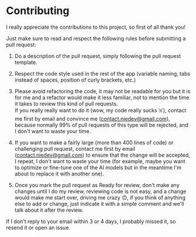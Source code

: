 # Contributing

I really appreciate the contributions to this project, so first of all thank you!

Just make sure to read and respect the following rules before submitting a pull request:

1) Do a description of the pull request, simply following the pull request template.

2) Respect the code style used in the rest of the app (variable naming, tabs instead of spaces, position of curly brackets, etc.)
  
3) Please avoid refactoring the code, it may not be readable for you but it is for me and a refactor would make it less familiar, not to mention the time it takes to review this kind of pull requests.<br />
   If you really really want to do it (wow, my code really sucks ☠️), contact me first by email and convince me (contact.niedev@gmail.com), because normally 99% of pull requests of this type will be rejected, and I don't want to waste your time.
  
4) If you want to make a fairly large (more than 400 lines of code) or challenging pull request, contact me first by email (contact.niedev@gmail.com) to ensure that the change will be accepted, I repeat, I don't want to waste your time (for example, maybe you want to optimize or fine-tune one of the AI ​​models but in the meantime I'm about to replace it with another one).
   
5) Once you mark the pull request as Ready for review, don't make any changes until I do my review, reviewing code is not easy, and a change would make me start over, driving me crazy 🙃, if you think of anything else to add or change, just indicate it with a simple comment and we'll talk about it after the review.

If I don't reply to your email within 3 or 4 days, I probably missed it, so resend it or open an issue.
